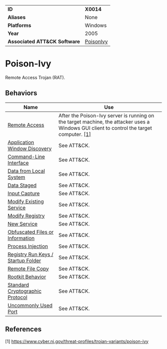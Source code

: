|||
|---------|------------------------|
|**ID**|**X0014**|
|**Aliases**|None|
|**Platforms**|Windows|
|**Year**| 2005 |
|**Associated ATT&CK Software**|[PoisonIvy](https://attack.mitre.org/software/S0012/)|


Poison-Ivy
==========
Remote Access Trojan (RAT).

Behaviors
---------
|Name|Use|
|---------------------|-------------------------------------------------------|
|[Remote Access](https://github.com/MBCProject/mbc-markdown/blob/master/impact/remote-access.md)|After the Poison-Ivy server is running on the target machine, the attacker uses a Windows GUI client to control the target computer. [[1]](#1)|
|[Application Window Discovery](https://github.com/MBCProject/mbc-markdown/blob/master/discovery/app-window-discover.md)|See ATT&CK.|
|[Command-Line Interface](https://github.com/MBCProject/mbc-markdown/blob/master/execution/command-line.md)|See ATT&CK.|
|[Data from Local System](https://github.com/MBCProject/mbc-markdown/blob/master/collection/data-local-system.md)|See ATT&CK.|
|[Data Staged](https://github.com/MBCProject/mbc-markdown/blob/master/collection/data-staged.md)|See ATT&CK.|
|[Input Capture](https://github.com/MBCProject/mbc-markdown/blob/master/collection/input-capture.md)|See ATT&CK.|
|[Modify Existing Service](https://github.com/MBCProject/mbc-markdown/blob/master/persistence/modify-service.md)|See ATT&CK.|
|[Modify Registry](https://github.com/MBCProject/mbc-markdown/blob/master/defense-evasion/modify-reg.md)|See ATT&CK.|
|[New Service](https://github.com/MBCProject/mbc-markdown/blob/master/persistence/new-service.md)|See ATT&CK.|
|[Obfuscated Files or Information](https://github.com/MBCProject/mbc-markdown/blob/master/defense-evasion/obfuscate-files.md)|See ATT&CK.|
|[Process Injection](https://github.com/MBCProject/mbc-markdown/blob/master/defense-evasion/process-inject.md)|See ATT&CK.|
|[Registry Run Keys / Startup Folder](https://github.com/MBCProject/mbc-markdown/blob/master/persistence/registry-run-startup.md)|See ATT&CK.|
|[Remote File Copy](https://github.com/MBCProject/mbc-markdown/blob/master/command-and-control/remote-file-copy.md)|See ATT&CK.|
|[Rootkit Behavior](https://github.com/MBCProject/mbc-markdown/blob/master/defense-evasion/rootkit-behavior.md)|See ATT&CK.|
|[Standard Cryptographic Protocol](https://github.com/MBCProject/mbc-markdown/blob/master/command-and-control/std-crypto-protocol.md)|See ATT&CK.|
|[Uncommonly Used Port](https://github.com/MBCProject/mbc-markdown/blob/master/command-and-control/uncommon-port.md)|See ATT&CK.|

References
----------
<a name="1">[1]</a> https://www.cyber.nj.gov/threat-profiles/trojan-variants/poison-ivy
 